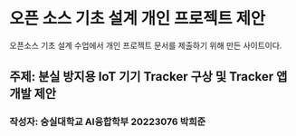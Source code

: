 # 오픈 소스 기초 설계 개인 프로젝트 제안
오픈소스 기초 설계 수업에서 개인 프로젝트 문서를 제출하기 위해 만든 사이트이다.
## 주제: 분실 방지용 IoT 기기 Tracker 구상 및 Tracker 앱 개발 제안
### 작성자: 숭실대학교 AI융합학부 20223076 박희준
